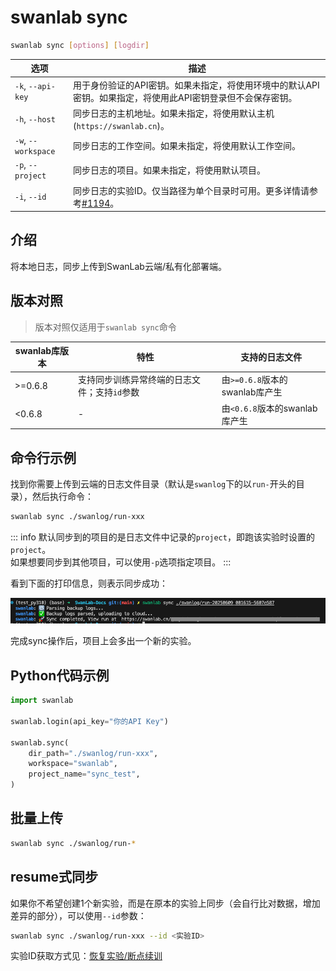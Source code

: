 # swanlab sync

```bash
swanlab sync [options] [logdir]
```

| 选项 | 描述 |
| --- | --- |
| `-k`, `--api-key` | 用于身份验证的API密钥。如果未指定，将使用环境中的默认API密钥。如果指定，将使用此API密钥登录但不会保存密钥。|
| `-h`, `--host` | 同步日志的主机地址。如果未指定，将使用默认主机(`https://swanlab.cn`)。|
| `-w`, `--workspace` | 同步日志的工作空间。如果未指定，将使用默认工作空间。|
| `-p`, `--project` | 同步日志的项目。如果未指定，将使用默认项目。|
| `-i`, `--id` | 同步日志的实验ID。仅当路径为单个目录时可用。更多详情请参考[#1194](https://github.com/SwanHubX/SwanLab/pull/1194)。|


## 介绍

将本地日志，同步上传到SwanLab云端/私有化部署端。

## 版本对照

> 版本对照仅适用于`swanlab sync`命令

| swanlab库版本 | 特性 | 支持的日志文件 |
| --- | --- | --- |
| >=0.6.8 | 支持同步训练异常终端的日志文件；支持`id`参数 | 由`>=0.6.8`版本的swanlab库产生 |
| <0.6.8 | - | 由`<0.6.8`版本的swanlab库产生 |

## 命令行示例

找到你需要上传到云端的日志文件目录（默认是`swanlog`下的以`run-`开头的目录），然后执行命令：

```bash
swanlab sync ./swanlog/run-xxx
```

::: info
默认同步到的项目的是日志文件中记录的`project`，即跑该实验时设置的`project`。  
如果想要同步到其他项目，可以使用`-p`选项指定项目。
:::

看到下面的打印信息，则表示同步成功：

![swanlab sync](./cli-swanlab-sync/console.png)

完成sync操作后，项目上会多出一个新的实验。


## Python代码示例

```python
import swanlab

swanlab.login(api_key="你的API Key")

swanlab.sync(
    dir_path="./swanlog/run-xxx",
    workspace="swanlab",
    project_name="sync_test",
)
```

## 批量上传

```bash
swanlab sync ./swanlog/run-*
```

## resume式同步

如果你不希望创建1个新实验，而是在原本的实验上同步（会自行比对数据，增加差异的部分），可以使用`--id`参数：

```bash
swanlab sync ./swanlog/run-xxx --id <实验ID>
```

实验ID获取方式见：[恢复实验/断点续训](/guide_cloud/experiment_track/resume-experiment.md)